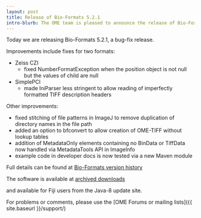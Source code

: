 ```yaml
---
layout: post
title: Release of Bio-Formats 5.2.1
intro-blurb: The OME team is pleased to announce the release of Bio-Formats 5.2.1
---
```

Today we are releasing Bio-Formats 5.2.1, a bug-fix release. 

Improvements include fixes for two formats:

*  Zeiss CZI
    -  fixed NumberFormatException when the position object is not null but the values of child are null
*  SimplePCI
    -  made IniParser less stringent to allow reading of imperfectly formatted TIFF description headers

Other improvements:

*  fixed stitching of file patterns in ImageJ to remove duplication of directory names in the file path
*  added an option to bfconvert to allow creation of OME-TIFF without lookup tables
*  addition of MetadataOnly elements containing no BinData or TiffData now handled via MetadataTools API in ImageInfo
*  example code in developer docs is now tested via a new Maven module

Full details can be found at [Bio-Formats version history](https://www.openmicroscopy.org/site/support/bio-formats5.2/about/whats-new.html)

The software is available at
[archived downloads](https://downloads.openmicroscopy.org/bio-formats/5.2.1)

and available for Fiji users from the Java-8 update site.

For problems or comments, please use the [OME Forums or mailing lists]({{ site.baseurl }}/support/)
